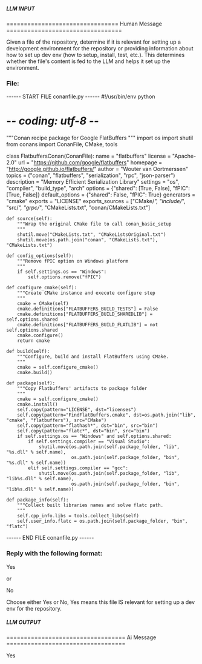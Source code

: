 ##### LLM INPUT #####
================================ Human Message =================================

Given a file of the repository, determine if it is relevant for setting up a development environment for the repository or providing information about how to set up dev env (how to setup, install, test, etc.). This determines whether the file's content is fed to the LLM and helps it set up the environment.

### File:
------ START FILE conanfile.py ------
#!/usr/bin/env python
# -*- coding: utf-8 -*-

"""Conan recipe package for Google FlatBuffers
"""
import os
import shutil
from conans import ConanFile, CMake, tools


class FlatbuffersConan(ConanFile):
    name = "flatbuffers"
    license = "Apache-2.0"
    url = "https://github.com/google/flatbuffers"
    homepage = "http://google.github.io/flatbuffers/"
    author = "Wouter van Oortmerssen"
    topics = ("conan", "flatbuffers", "serialization", "rpc", "json-parser")
    description = "Memory Efficient Serialization Library"
    settings = "os", "compiler", "build_type", "arch"
    options = {"shared": [True, False], "fPIC": [True, False]}
    default_options = {"shared": False, "fPIC": True}
    generators = "cmake"
    exports = "LICENSE"
    exports_sources = ["CMake/*", "include/*", "src/*", "grpc/*", "CMakeLists.txt", "conan/CMakeLists.txt"]

    def source(self):
        """Wrap the original CMake file to call conan_basic_setup
        """
        shutil.move("CMakeLists.txt", "CMakeListsOriginal.txt")
        shutil.move(os.path.join("conan", "CMakeLists.txt"), "CMakeLists.txt")

    def config_options(self):
        """Remove fPIC option on Windows platform
        """
        if self.settings.os == "Windows":
            self.options.remove("fPIC")

    def configure_cmake(self):
        """Create CMake instance and execute configure step
        """
        cmake = CMake(self)
        cmake.definitions["FLATBUFFERS_BUILD_TESTS"] = False
        cmake.definitions["FLATBUFFERS_BUILD_SHAREDLIB"] = self.options.shared
        cmake.definitions["FLATBUFFERS_BUILD_FLATLIB"] = not self.options.shared
        cmake.configure()
        return cmake

    def build(self):
        """Configure, build and install FlatBuffers using CMake.
        """
        cmake = self.configure_cmake()
        cmake.build()

    def package(self):
        """Copy Flatbuffers' artifacts to package folder
        """
        cmake = self.configure_cmake()
        cmake.install()
        self.copy(pattern="LICENSE", dst="licenses")
        self.copy(pattern="FindFlatBuffers.cmake", dst=os.path.join("lib", "cmake", "flatbuffers"), src="CMake")
        self.copy(pattern="flathash*", dst="bin", src="bin")
        self.copy(pattern="flatc*", dst="bin", src="bin")
        if self.settings.os == "Windows" and self.options.shared:
            if self.settings.compiler == "Visual Studio":
                shutil.move(os.path.join(self.package_folder, "lib", "%s.dll" % self.name),
                            os.path.join(self.package_folder, "bin", "%s.dll" % self.name))
            elif self.settings.compiler == "gcc":
                shutil.move(os.path.join(self.package_folder, "lib", "lib%s.dll" % self.name),
                            os.path.join(self.package_folder, "bin", "lib%s.dll" % self.name))

    def package_info(self):
        """Collect built libraries names and solve flatc path.
        """
        self.cpp_info.libs = tools.collect_libs(self)
        self.user_info.flatc = os.path.join(self.package_folder, "bin", "flatc")

------ END FILE conanfile.py ------

### Reply with the following format:

<rel>Yes</rel>

or

<rel>No</rel>

Choose either Yes or No, Yes means this file IS relevant for setting up a dev env for the repository.

##### LLM OUTPUT #####
================================== Ai Message ==================================

<rel>Yes</rel>